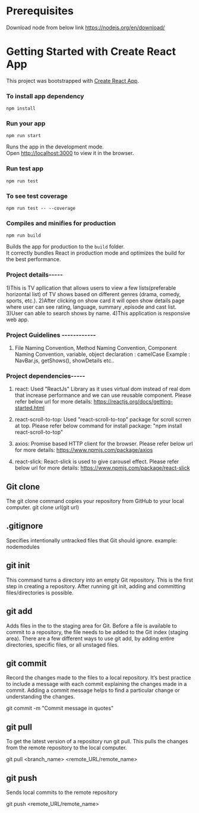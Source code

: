 # Prerequisites
Download node from below link
https://nodejs.org/en/download/

# Getting Started with Create React App

This project was bootstrapped with [Create React App](https://github.com/facebook/create-react-app).

### To install app dependency
```
npm install
```
### Run your app
```
npm run start
```
Runs the app in the development mode.<br />
Open [http://localhost:3000](http://localhost:3000) to view it in the browser.

### Run test app
```
npm run test
```
### To see test coverage
```
npm run test -- --coverage
```
### Compiles and minifies for production
```
npm run build
```
Builds the app for production to the `build` folder.<br />
It correctly bundles React in production mode and optimizes the build for the best performance.
 
### Project details-----
1)This is TV apllication  that allows users to view a few lists(preferable horizontal list) of TV shows based on different genres (drama, comedy, sports, etc.).
2)After clicking on show card it will open show details page where user can see rating, language, summary ,episode and cast list.
3)User can able to search shows by name.
4)This application is responsive web app.

### Project Guidelines ------------

1) File Naming Convention, 
   Method Naming Convention, 
   Component Naming Convention,
   variable, object declaration : camelCase
   Example : NavBar.js, getShows(), showDetails etc..

### Project dependencies-----
1. react:
  Used "ReactJs" Library as it uses virtual dom instead of real dom that increase performance and we can use reusable component.
  Please refer below url for more details:
  https://reactjs.org/docs/getting-started.html

2. react-scroll-to-top:
   Used "react-scroll-to-top" package for scroll scrren at top.
   Please refer below command for install package:
   "npm install react-scroll-to-top"
 
3. axios:
   Promise based HTTP client for the browser.
   Please refer below url for more details:
   https://www.npmjs.com/package/axios 

4. react-slick:
   React-slick is used to give carousel effect.
   Please refer below url for more details:
   https://www.npmjs.com/package/react-slick


## Git clone

The git clone command copies your repository from GitHub to your local computer.
git clone url(git url)

## .gitignore
Specifies intentionally untracked files that Git should ignore.
example: nodemodules

## git init
This command turns a directory into an empty Git repository. This is the first step in creating a repository. After running git init, adding and committing files/directories is possible.

## git add
Adds files in the to the staging area for Git. Before a file is available to commit to a repository, the file needs to be added to the Git index (staging area). There are a few different ways to use git add, by adding entire directories, specific files, or all unstaged files.

## git commit
Record the changes made to the files to a local repository.
It’s best practice to include a message with each commit explaining the changes made in a commit. Adding a commit message helps to find a particular change or understanding the changes.

git commit -m "Commit message in quotes"

## git pull
To get the latest version of a repository run git pull. This pulls the changes from the remote repository to the local computer.

git pull <branch_name> <remote_URL/remote_name>

## git push
Sends local commits to the remote repository

git push <remote_URL/remote_name> <branch>

